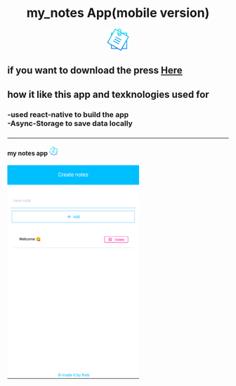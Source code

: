<div align='center'>
  <h1> my_notes App(mobile version) </h1>
  <img src='images/app-img1.png' width='50' />
</div>

<h2>if you want to download the press <a href="https://drive.google.com/file/d/1RHx9u2D8JinF9fBU_CYCo8M28CaAdgkQ/view?usp=sharing">Here</a></h2>
  
<h2>
  how it like this app and texknologies used for
</h2>
<h3> 
  -used react-native to build the app <br/>
  -Async-Storage to save data locally
<h3/>
  
<hr/>

<h4>my notes app <img src='images/app-img1.png' width='20' /></h4>

<img src='images/app-img2.png' width='300' />
  
  
